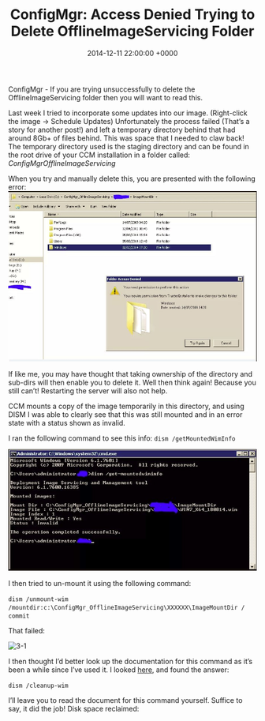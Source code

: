 ﻿---
layout: post
title:  "ConfigMgr: Access Denied Trying to Delete OfflineImageServicing Folder"
date:   2014-12-11 22:00:00 +0000
categories: ConfigMgr
tags: [configmgr, dism]
---

ConfigMgr - If you are trying unsuccessfully to delete the OfflineImageServicing folder then you will want to read this.

Last week I tried to incorporate some updates into our image. (Right-click the image -> Schedule Updates) Unfortunately the process failed (That’s a story for another post!) and left a temporary directory behind that had around 8Gb+ of files behind.  This was space that I needed to claw back!  The temporary directory used is the staging directory and can be found in the root drive of your CCM installation in a folder called: *ConfigMgrOfflineImageServicing*

When you try and manually delete this, you are presented with the following error:
![1-1](/assets/images/1-1.JPG)

If like me, you may have thought that taking ownership of the directory and sub-dirs will then enable you to delete it.  Well then think again!  Because you still can’t!  Restarting the server will also not help.

CCM mounts a copy of the image temporarily in this directory, and using DISM I was able to clearly see that this was still mounted and in an error state with a status shown as invalid.

I ran the following command to see this info:
`dism /getMountedWimInfo`

![2-1](/assets/images/2-1.JPG)

I then tried to un-mount it using the following command:

```dism /unmount-wim /mountdir:c:\ConfigMgr_OfflineImageServicing\XXXXXX\ImageMountDir / commit```

That failed:

![3-1](/assets/images/3-1.JPG)

I then thought I’d better look up the documentation for this command as it’s been a while since I’ve used it.  I looked [here](https://docs.microsoft.com/en-us/previous-versions/windows/it-pro/windows-7/dd744382(v=ws.10)), and found the answer:

`dism /cleanup-wim`

I’ll leave you to read the document for this command yourself.  Suffice to say, it did the job!  Disk space reclaimed: